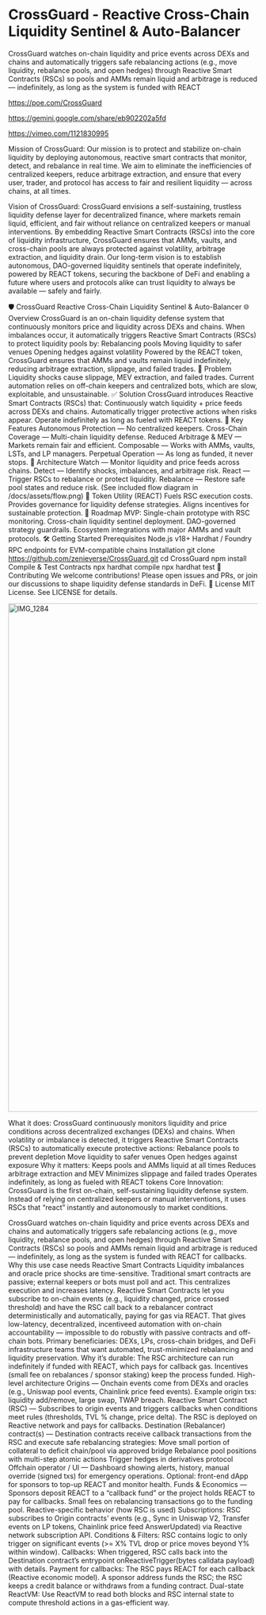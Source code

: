 # CrossGuard - Reactive Cross-Chain Liquidity Sentinel & Auto-Balancer
CrossGuard watches on-chain liquidity and price events across DEXs and chains and automatically triggers safe rebalancing actions (e.g., move liquidity, rebalance pools, and open hedges) through Reactive Smart Contracts (RSCs) so pools and AMMs remain liquid and arbitrage is reduced — indefinitely, as long as the system is funded with REACT

https://poe.com/CrossGuard

https://gemini.google.com/share/eb902202a5fd

https://vimeo.com/1121830995

Mission of CrossGuard:
Our mission is to protect and stabilize on-chain liquidity by deploying autonomous, reactive smart contracts that monitor, detect, and rebalance in real time.
We aim to eliminate the inefficiencies of centralized keepers, reduce arbitrage extraction, and ensure that every user, trader, and protocol has access to fair and resilient liquidity — across chains, at all times.

Vision of CrossGuard:
CrossGuard envisions a self-sustaining, trustless liquidity defense layer for decentralized finance, where markets remain liquid, efficient, and fair without reliance on centralized keepers or manual interventions.
By embedding Reactive Smart Contracts (RSCs) into the core of liquidity infrastructure, CrossGuard ensures that AMMs, vaults, and cross-chain pools are always protected against volatility, arbitrage extraction, and liquidity drain.
Our long-term vision is to establish autonomous, DAO-governed liquidity sentinels that operate indefinitely, powered by REACT tokens, securing the backbone of DeFi and enabling a future where users and protocols alike can trust liquidity to always be available — safely and fairly.

🛡️ CrossGuard
Reactive Cross-Chain Liquidity Sentinel & Auto-Balancer
🌐 Overview
CrossGuard is an on-chain liquidity defense system that continuously monitors price and liquidity across DEXs and chains. When imbalances occur, it automatically triggers Reactive Smart Contracts (RSCs) to protect liquidity pools by:
Rebalancing pools
Moving liquidity to safer venues
Opening hedges against volatility
Powered by the REACT token, CrossGuard ensures that AMMs and vaults remain liquid indefinitely, reducing arbitrage extraction, slippage, and failed trades.
🚨 Problem
Liquidity shocks cause slippage, MEV extraction, and failed trades.
Current automation relies on off-chain keepers and centralized bots, which are slow, exploitable, and unsustainable.
✅ Solution
CrossGuard introduces Reactive Smart Contracts (RSCs) that:
Continuously watch liquidity + price feeds across DEXs and chains.
Automatically trigger protective actions when risks appear.
Operate indefinitely as long as fueled with REACT tokens.
🔑 Key Features
Autonomous Protection — No centralized keepers.
Cross-Chain Coverage — Multi-chain liquidity defense.
Reduced Arbitrage & MEV — Markets remain fair and efficient.
Composable — Works with AMMs, vaults, LSTs, and LP managers.
Perpetual Operation — As long as funded, it never stops.
🧩 Architecture
Watch — Monitor liquidity and price feeds across chains.
Detect — Identify shocks, imbalances, and arbitrage risk.
React — Trigger RSCs to rebalance or protect liquidity.
Rebalance — Restore safe pool states and reduce risk.
(See included flow diagram in /docs/assets/flow.png)
🔗 Token Utility (REACT)
Fuels RSC execution costs.
Provides governance for liquidity defense strategies.
Aligns incentives for sustainable protection.
🚀 Roadmap
 MVP: Single-chain prototype with RSC monitoring.
 Cross-chain liquidity sentinel deployment.
 DAO-governed strategy guardrails.
 Ecosystem integrations with major AMMs and vault protocols.
🛠️ Getting Started
Prerequisites
Node.js v18+
Hardhat / Foundry
RPC endpoints for EVM-compatible chains
Installation
git clone https://github.com/zenieverse/CrossGuard.git
cd CrossGuard
npm install
Compile & Test Contracts
npx hardhat compile
npx hardhat test
🤝 Contributing
We welcome contributions! Please open issues and PRs, or join our discussions to shape liquidity defense standards in DeFi.
📜 License
MIT License. See LICENSE for details.

<img width="1536" height="1024" alt="IMG_1284" src="https://github.com/user-attachments/assets/0cff5141-f4bc-4617-8f9a-09945b1afe29" />


What it does:
CrossGuard continuously monitors liquidity and price conditions across decentralized exchanges (DEXs) and chains. When volatility or imbalance is detected, it triggers Reactive Smart Contracts (RSCs) to automatically execute protective actions:
Rebalance pools to prevent depletion
Move liquidity to safer venues
Open hedges against exposure
Why it matters:
Keeps pools and AMMs liquid at all times
Reduces arbitrage extraction and MEV
Minimizes slippage and failed trades
Operates indefinitely, as long as fueled with REACT tokens
Core Innovation:
CrossGuard is the first on-chain, self-sustaining liquidity defense system. Instead of relying on centralized keepers or manual interventions, it uses RSCs that “react” instantly and autonomously to market conditions.

CrossGuard watches on-chain liquidity and price events across DEXs and chains and automatically triggers safe rebalancing actions (e.g., move liquidity, rebalance pools, and open hedges) through Reactive Smart Contracts (RSCs) so pools and AMMs remain liquid and arbitrage is reduced — indefinitely, as long as the system is funded with REACT for callbacks.
Why this use case needs Reactive Smart Contracts
Liquidity imbalances and oracle price shocks are time-sensitive. Traditional smart contracts are passive; external keepers or bots must poll and act. This centralizes execution and increases latency.
Reactive Smart Contracts let you subscribe to on-chain events (e.g., liquidity changed, price crossed threshold) and have the RSC call back to a rebalancer contract deterministically and automatically, paying for gas via REACT. That gives low-latency, decentralized, incentiveed automation with on-chain accountability — impossible to do robustly with passive contracts and off-chain bots.
Primary beneficiaries: DEXs, LPs, cross-chain bridges, and DeFi infrastructure teams that want automated, trust-minimized rebalancing and liquidity preservation.
Why it’s durable: The RSC architecture can run indefinitely if funded with REACT, which pays for callback gas. Incentives (small fee on rebalances / sponsor staking) keep the process funded.
High-level architecture
Origins — Onchain events come from DEXs and oracles (e.g., Uniswap pool events, Chainlink price feed events). Example origin txs: liquidity add/remove, large swap, TWAP breach.
Reactive Smart Contract (RSC) — Subscribes to origin events and triggers callbacks when conditions meet rules (thresholds, TVL % change, price delta). The RSC is deployed on Reactive network and pays for callbacks.
Destination (Rebalancer) contract(s) — Destination contracts receive callback transactions from the RSC and execute safe rebalancing strategies:
Move small portion of collateral to deficit chain/pool via approved bridge
Rebalance pool positions with multi-step atomic actions
Trigger hedges in derivatives protocol
Offchain operator / UI — Dashboard showing alerts, history, manual override (signed txs) for emergency operations. Optional: front-end dApp for sponsors to top-up REACT and monitor health.
Funds & Economics — Sponsors deposit REACT to a “callback fund” or the project holds REACT to pay for callbacks. Small fees on rebalancing transactions go to the funding pool.
Reactive-specific behavior (how RSC is used)
Subscriptions: RSC subscribes to Origin contracts’ events (e.g., Sync in Uniswap V2, Transfer events on LP tokens, Chainlink price feed AnswerUpdated) via Reactive network subscription API.
Conditions & Filters: RSC contains logic to only trigger on significant events (>= X% TVL drop or price moves beyond Y% within window).
Callbacks: When triggered, RSC calls back into the Destination contract’s entrypoint onReactiveTrigger(bytes calldata payload) with details.
Payment for callbacks: The RSC pays REACT for each callback (Reactive economic model). A sponsor address funds the RSC; the RSC keeps a credit balance or withdraws from a funding contract.
Dual-state ReactVM: Use ReactVM to read both blocks and RSC internal state to compute threshold actions in a gas-efficient way.
